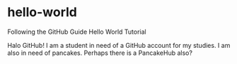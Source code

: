 # hello-world
Following the GitHub Guide Hello World Tutorial

Halo GitHub!
I am a student in need of a GitHub account for my studies.
I am also in need of pancakes. Perhaps there is a PancakeHub also?
